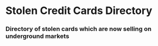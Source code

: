 # Stolen Credit Cards Directory 

### Directory of stolen cards which are now selling on underground markets
